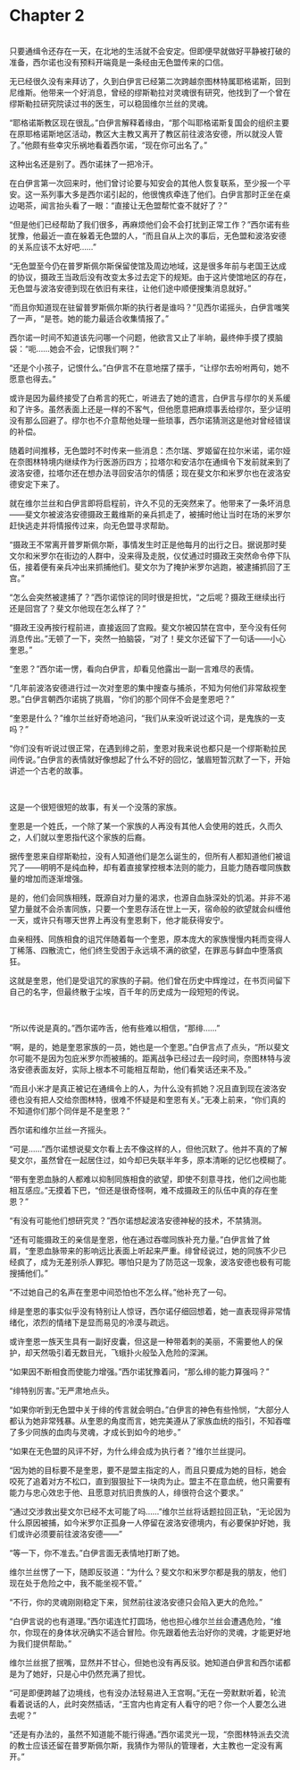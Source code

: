 # Chapter 2

<br>
只要通缉令还存在一天，在北地的生活就不会安定。但即便早就做好平静被打破的准备，西尔诺也没有预料开端竟是一条经由无色盟传来的口信。

无已经很久没有来拜访了，久到白伊言已经第二次跨越奈图林特属耶格诺斯，回到尼维斯。他带来一个好消息，曾经的缪斯勒拉对灵魂很有研究，他找到了一个曾在缪斯勒拉研究院读过书的医生，可以稳固维尔兰丝的灵魂。

“耶格诺斯教区现在很乱。”白伊言解释着缘由，“那个叫耶格诺斯复国会的组织主要在原耶格诺斯地区活动，教区大主教又离开了教区前往波洛安德，所以就没人管了。”他颇有些幸灾乐祸地看着西尔诺，“现在你可出名了。”

这种出名还是别了。西尔诺抹了一把冷汗。

在白伊言第一次回来时，他们曾讨论要与知安会的其他人恢复联系，至少报一个平安。这一系列事大多是西尔诺引起的，他很愧疚牵连了他们。白伊言那时正坐在桌边喝茶，闻言抬头看了一眼：“直接让无色盟帮忙查不就好了？”

“但是他们已经帮助了我们很多，再麻烦他们会不会打扰到正常工作？”西尔诺有些犹豫，他最近一直在躲着无色盟的人，“而且自从上次的事后，无色盟和波洛安德的关系应该不太好吧……”

“无色盟至今仍在普罗斯佩尔斯保留使馆及周边地域，这是很多年前与老国王达成的协议，摄政王当政后没有改变太多过去定下的规矩。由于这片使馆地区的存在，无色盟与波洛安德到现在依旧有来往，让他们途中顺便搜集消息就好。”

“而且你知道现在驻留普罗斯佩尔斯的执行者是谁吗？”见西尔诺摇头，白伊言嗤笑了一声，“是苍。她的能力最适合收集情报了。”

西尔诺一时间不知道该先问哪一个问题，他欲言又止了半晌，最终伸手摸了摸脑袋：“呃……她会不会，记恨我们啊？”

“还是个小孩子，记恨什么。”白伊言不在意地摆了摆手，“让缪尔去吩咐两句，她不愿意也得去。”

或许是因为最终接受了白希言的死亡，听进去了她的遗言，白伊言与缪尔的关系缓和了许多。虽然表面上还是一样的不客气，但他愿意把麻烦事丢给缪尔，至少证明没有那么回避了。缪尔也不介意帮他处理一些琐事，西尔诺猜测这是他对曾经错误的补偿。

随着时间推移，无色盟时不时传来一些消息：杰尔瑞、罗姬留在拉尔米诺，诺尔娅在奈图林特境内继续作为行医游历四方；拉塔尔和安洁尔在通缉令下发前就来到了波洛安德，拉塔尔还在想办法寻回安洁尔的情感；现在斐文尔和米罗尔也在波洛安德安定下来了。

就在维尔兰丝和白伊言即将启程前，许久不见的无突然来了。他带来了一条坏消息——斐文尔被波洛安德摄政王戴维斯的亲兵抓走了，被捕时他让当时在场的米罗尔赶快逃走并将情报传过来，向无色盟寻求帮助。

“摄政王不常离开普罗斯佩尔斯，事情发生时正是他每月的出行之日。据说那时斐文尔和米罗尔在街边的人群中，没来得及走脱，仪仗通过时摄政王突然命令停下队伍，接着便有亲兵冲出来抓捕他们。斐文尔为了掩护米罗尔逃跑，被逮捕抓回了王宫。”

“怎么会突然被逮捕了？”西尔诺惊诧的同时很是担忧，“之后呢？摄政王继续出行还是回宫了？斐文尔他现在怎么样了？”

“摄政王没再按行程前进，直接返回了宫殿。斐文尔被囚禁在宫中，至今没有任何消息传出。”无顿了一下，突然一拍脑袋，“对了！斐文尔还留下了一句话——小心奎恩。”

“奎恩？”西尔诺一愣，看向白伊言，却看见他露出一副一言难尽的表情。

“几年前波洛安德进行过一次对奎恩的集中搜查与捕杀，不知为何他们非常敌视奎恩。”白伊言朝西尔诺挑了挑眉，“你们的那个同伴不会是奎恩吧？”

“奎恩是什么？”维尔兰丝好奇地追问，“我们从来没听说过这个词，是鬼族的一支吗？”

“你们没有听说过很正常，在遇到绯之前，奎恩对我来说也都只是一个缪斯勒拉民间传说。”白伊言的表情就好像想起了什么不好的回忆，皱眉短暂沉默了一下，开始讲述一个古老的故事。

<br>

这是一个很短很短的故事，有关一个没落的家族。

奎恩是一个姓氏，一个除了某一个家族的人再没有其他人会使用的姓氏，久而久之，人们就以奎恩指代这个家族的后裔。

据传奎恩来自缪斯勒拉，没有人知道他们是怎么诞生的，但所有人都知道他们被诅咒了——明明不是纯血种，却有着直接掌控根本法则的能力，且能力随吞噬同族数量的增加而逐渐增强。

是的，他们会同族相残，既源自对力量的渴求，也源自血脉深处的饥渴。并非不渴望力量就不会杀害同族，只要一个奎恩存活在世上一天，宿命般的欲望就会纠缠他一天，或许只有哪天世界上再没有奎恩剩下，他才能获得安宁。

血亲相残、同族相食的诅咒伴随着每一个奎恩，原本庞大的家族慢慢内耗而变得人丁稀落、四散流亡，他们终生受困于永远填不满的欲望，在罪恶与鲜血中堕落疯狂。

这就是奎恩，他们是受诅咒的家族的子嗣。他们曾在历史中辉煌过，在书页间留下自己的名字，但最终散于尘埃，百千年的历史成为一段短短的传说。

<br>

“所以传说是真的。”西尔诺咋舌，他有些难以相信，“那绯……”

“啊，是的，她是奎恩家族的一员，她也是一个奎恩。”白伊言点了点头，“所以斐文尔可能不是因为包庇米罗尔而被捕的。距离战争已经过去一段时间，奈图林特与波洛安德表面友好，实际上根本不可能相互帮助，他们看笑话还来不及。”

“而且小米才是真正被记在通缉令上的人，为什么没有抓她？况且直到现在波洛安德也没有把人交给奈图林特，很难不怀疑是和奎恩有关。”无凑上前来，“你们真的不知道你们那个同伴是不是奎恩？”

西尔诺和维尔兰丝一齐摇头。

“可是……”西尔诺想说斐文尔看上去不像这样的人，但他沉默了。他并不真的了解斐文尔，虽然曾在一起居住过，如今却已失联半年多，原本清晰的记忆也模糊了。

“带有奎恩血脉的人都难以抑制同族相食的欲望，即使不刻意寻找，他们之间也能相互感应。”无摸着下巴，“但还是很奇怪啊，难不成摄政王的队伍中真的存在奎恩？”

“有没有可能他们想研究灵？”西尔诺想起波洛安德神秘的技术，不禁猜测。

“还有可能摄政王的亲信是奎恩，他在通过吞噬同族补充力量。”白伊言耸了耸肩，“奎恩血脉带来的影响远比表面上听起来严重。绯曾经说过，她的同族不少已经疯了，成为无差别杀人罪犯。哪怕只是为了防范这一现象，波洛安德也极有可能搜捕他们。”

“不过她自己的名声在奎恩中间恐怕也不怎么样。”他补充了一句。

绯是奎恩的事实似乎没有特别让人惊讶，西尔诺仔细回想着，她一直表现得非常情绪化，浓烈的情绪下是显而易见的冷漠与疏远。

或许奎恩一族天生具有一副好皮囊，但这是一种带着刺的美丽，不需要他人的保护，却天然吸引着无数目光，飞蛾扑火般坠入危险的深渊。

“如果因不断相食而使能力增强。”西尔诺犹豫着问，“那么绯的能力算强吗？”

“绯特别厉害。”无严肃地点头。

“如果你听到无色盟中关于绯的传言就会明白。”白伊言的神色有些怜悯，“大部分人都认为她非常残暴。从奎恩的角度而言，她完美遵从了家族血统的指引，不知吞噬了多少同族的血肉与灵魂，才成长到如今的地步。”

“如果在无色盟的风评不好，为什么绯会成为执行者？”维尔兰丝提问。

“因为她的目标要不是奎恩，要不是盟主指定的人，而且只要成为她的目标，她会咬死了追着对方不松口，直到狠狠扯下一块肉为止。盟主不在意血统，他只需要有能力与忠心效忠于他、且愿意对抗旧贵族的人，绯很符合这个要求。”

“通过交涉救出斐文尔已经不太可能了吗……”维尔兰丝将话题拉回正轨，“无论因为什么原因被捕，如今米罗尔正孤身一人停留在波洛安德境内，有必要保护好她，我们或许必须要前往波洛安德——”

“等一下，你不准去。”白伊言面无表情地打断了她。

维尔兰丝愣了一下，随即反驳道：“为什么？斐文尔和米罗尔都是我的朋友，他们现在处于危险之中，我不能坐视不管。”

“不行，你的灵魂刚刚稳定下来，贸然前往波洛安德只会陷入更大的危险。”

“白伊言说的也有道理。”西尔诺连忙打圆场，他也担心维尔兰丝会遭遇危险，“维尔，你现在的身体状况确实不适合冒险。你先跟着他去治好你的灵魂，才能更好地为我们提供帮助。”

维尔兰丝抿了抿嘴，显然并不甘心，但她也没有再反驳。她知道白伊言和西尔诺都是为了她好，只是心中仍然充满了担忧。

“可是即便跨越了边境线，也有没办法轻易进入王宫啊。”无在一旁默默听着，轮流看着说话的人，此时突然插话，“王宫内也肯定有人看守的吧？你一个人要怎么进去呢？”

“还是有办法的，虽然不知道能不能行得通。”西尔诺灵光一现，“奈图林特派去交流的教士应该还留在普罗斯佩尔斯，我猜作为带队的管理者，大主教也一定没有离开。”
